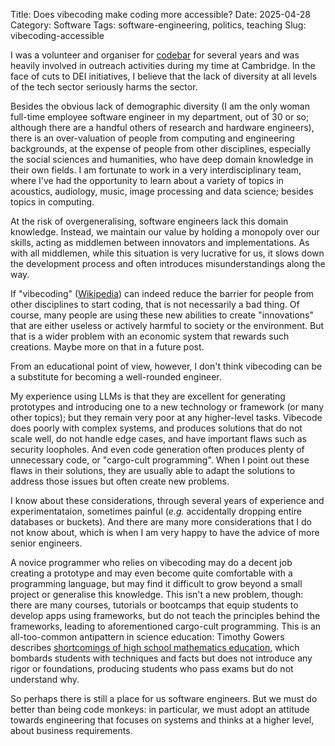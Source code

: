 Title: Does vibecoding make coding more accessible?
Date: 2025-04-28
Category: Software
Tags: software-engineering, politics, teaching
Slug: vibecoding-accessible

I was a volunteer and organiser for [codebar](https://codebar.io/) for
several years and was heavily involved in outreach activities during my
time at Cambridge. In the face of cuts to DEI initiatives, I believe
that the lack of diversity at all levels of the tech sector seriously
harms the sector.

Besides the obvious lack of demographic diversity (I am the only woman
full-time employee software engineer in my department, out of 30 or so;
although there are a handful others of research and hardware engineers),
there is an over-valuation of people from computing and engineering
backgrounds, at the expense of people from other disciplines, especially
the social sciences and humanities, who have deep domain knowledge in
their own fields.  I am fortunate to work in a very interdisciplinary
team, where I've had the opportunity to learn about a variety of topics
in acoustics, audiology, music, image processing and data science;
besides topics in computing.

At the risk of overgeneralising, software engineers lack this domain
knowledge. Instead, we maintain our value by holding a monopoly over our
skills, acting as middlemen between innovators and implementations.
As with all middlemen, while this situation is very lucrative for us, it
slows down the development process and often introduces
misunderstandings along the way.

If "vibecoding" ([Wikipedia](https://en.wikipedia.org/wiki/Vibe_coding))
can indeed reduce the barrier for people from other disciplines to start
coding, that is not necessarily a bad thing.  Of course, many people are
using these new abilities to create "innovations" that are either
useless or actively harmful to society or the environment. But that is a
wider problem with an economic system that rewards such creations. Maybe
more on that in a future post.

From an educational point of view, however, I don't think vibecoding can
be a substitute for becoming a well-rounded engineer.

My experience using LLMs is that they are excellent for generating
prototypes and introducing one to a new technology or framework (or many
other topics); but they remain very poor at any higher-level tasks.
Vibecode does poorly with complex systems, and produces solutions that
do not scale well, do not handle edge cases, and have important flaws
such as security loopholes. And even code generation often produces
plenty of unnecessary code, or "cargo-cult programming".  When I point
out these flaws in their solutions, they are usually able to adapt the
solutions to address those issues but often create new problems.

I know about these considerations, through several years of experience
and experimentataion, sometimes painful (_e.g._ accidentally dropping
entire databases or buckets). And there are many more considerations
that I do not know about, which is when I am very happy to have the
advice of more senior engineers.

A novice programmer who relies on vibecoding may do a decent job
creating a prototype and may even become quite comfortable with a
programming language, but may find it difficult to grow beyond a small
project or generalise this knowledge. This isn't a new problem, though:
there are many courses, tutorials or bootcamps that equip students to
develop apps using frameworks, but do not teach the principles behind
the frameworks, leading to aforementioned cargo-cult programming.  This
is an all-too-common antipattern in science education: Timothy Gowers
describes [shortcomings of high school mathematics
education](https://gowers.wordpress.com/2012/11/20/what-maths-a-level-doesnt-necessarily-give-you/),
which bombards students with techniques and facts but does not introduce
any rigor or foundations, producing students who pass exams but do not
understand why.

So perhaps there is still a place for us software engineers. But we must
do better than being code monkeys: in particular, we must adopt an
attitude towards engineering that focuses on systems and thinks at a
higher level, about business requirements.
